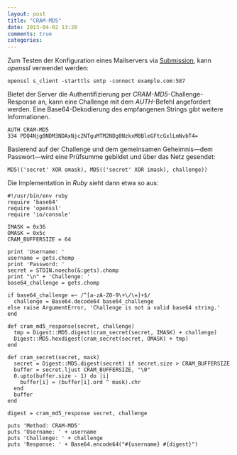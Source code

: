 ```yaml
---
layout: post
title: "CRAM-MD5"
date: 2013-04-02 13:20
comments: true
categories: 
---
```

Zum Testen der Konfiguration eines Mailservers via
<a href='http://de.wikipedia.org/wiki/Mail_Submission_Agent'>Submission</a>,
kann _openssl_ verwendet werden:

    openssl s_client -starttls smtp -connect example.com:587

Bietet der Server die Authentifizierung per _CRAM-MD5_-Challenge-Response an,
kann eine Challenge mit dem _AUTH_-Befehl angefordert werden.
Eine Base64-Dekodierung des empfangenen Strings gibt weitere Informationen.

    AUTH CRAM-MD5
    334 PDQ4Njg0NDM3NDAxNjc2NTguMTM2NDg0NzkxM0BleGFtcGxlLmNvbT4=

Basierend auf der Challenge und dem gemeinsamen Geheimnis—dem Passwort—wird
eine Prüfsumme gebildet und über das Netz gesendet:

    MD5(('secret' XOR omask), MD5(('secret' XOR imask), challenge))

Die Implementation in _Ruby_ sieht dann etwa so aus:

    #!/usr/bin/env ruby
    require 'base64'
    require 'openssl'
    require 'io/console'

    IMASK = 0x36
    OMASK = 0x5c
    CRAM_BUFFERSIZE = 64

    print 'Username: '
    username = gets.chomp
    print 'Password: '
    secret = STDIN.noecho(&:gets).chomp
    print "\n" + 'Challenge: '
    base64_challenge = gets.chomp

    if base64_challenge =~ /^[a-zA-Z0-9\+\/\=]+$/
      challenge = Base64.decode64 base64_challenge
    else raise ArgumentError, 'Challenge is not a valid base64 string.'
    end

    def cram_md5_response(secret, challenge)
      tmp = Digest::MD5.digest(cram_secret(secret, IMASK) + challenge)
      Digest::MD5.hexdigest(cram_secret(secret, OMASK) + tmp)
    end

    def cram_secret(secret, mask)
      secret = Digest::MD5.digest(secret) if secret.size > CRAM_BUFFERSIZE
      buffer = secret.ljust CRAM_BUFFERSIZE, "\0"
      0.upto(buffer.size - 1) do |i|
        buffer[i] = (buffer[i].ord ^ mask).chr
      end
      buffer
    end

    digest = cram_md5_response secret, challenge 

    puts 'Method: CRAM-MD5'
    puts 'Username: ' + username
    puts 'Challenge: ' + challenge
    puts 'Response: ' + Base64.encode64("#{username} #{digest}")

